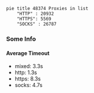 
```mermaid
pie title 48374 Proxies in list
    "HTTP" : 20932
    "HTTPS": 5569
    "SOCKS" : 26787
```

### Some Info
#### Average Timeout

- mixed: 3.3s
- http: 1.3s
- https: 8.3s
- socks: 4.7s